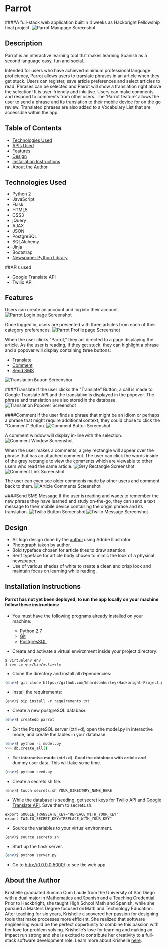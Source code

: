 # Parrot

####A full-stack web application built in 4 weeks as Hackbright Fellowship final project.
<img src="/static/img/Screenshots/HomePage.png" alt="Parrot Mainpage Screenshot"/>

## Description
Parrot is an interactive learning tool that makes learning Spanish as a second language easy, fun and social.

Intended for users who have achieved minimum professional language proficiency, Parrot allows users to translate phrases in an article when they get stuck. Users can register, save article preferences and select articles to read. Phrases can be selected and Parrot will show a translation right above the selection! It is user-friendly and intuitive. Users can make comments and respond to comments from other users. The 'Parrot feature' allows the user to send a phrase and its translation to their mobile device for on the go review. Translated phrases are also added to a Vocabulary List that are accessible within the app.

## Table of Contents
* [Technologies Used](#technologiesused)
* [APIs Used](#apisused)
* [Features](#features)
* [Design](#design)
* [Installation Instructions](#installation)
* [About the Author](#author)

## <a name="technologiesused"></a>Technologies Used
* Python 2
* JavaScript
* Flask
* HTML5
* CSS3
* jQuery
* AJAX
* JSON
* PostgreSQL
* SQLAlchemy
* Jinja 
* Bootstrap 
* [Newspaper Python Library](https://pypi.python.org/pypi/newspaper)

##<a name="apisused"></a>APIs used
* Google Translate API
* Twilio API

## Features
Users can create an account and log into their account.
<img src="/static/img/Screenshots/LoginPage.png" alt="Parrot Login page Screenshot"/>

Once logged in, users are presented with three articles from each of their category preferences.
<img src="/static/img/Screenshots/ProfilePage.png" alt="Parrot Profile page Screenshot"/>

<!-- If the user does not like the articles provided, they may chose to see more from that category.  -->

When the user clicks "Parrot," they are directed to a page displaying the article. As the user is reading, if they get stuck, they can highlight a phrase and a popover will display containing three buttons:
* [Translate](#translate)
* [Comment](#comment)
* [Send SMS](#twilio)
<img src="/static/img/Screenshots/TranslationButton.png" alt="Translation Button Screenshot"/>

####<a name="translate"></a>Translate
If the user clicks the "Translate" Button, a call is made to Google Translate API and the translation is displayed in the popover. The phrase and translation are also stored in the database.
<img src="/static/img/Screenshots/TranslationPopover.png" alt="Translation Popover Screenshot"/>

####<a name="comment"></a>Comment
If the user finds a phrase that might be an idiom or perhaps a phrase that might require additional context, they could chose to click the "Comment" Button. 
<img src="/static/img/Screenshots/CommentButton.png" alt="Comment Button Screenshot"/>

A comment window will display in-line with the selection. 
<img src="/static/img/Screenshots/CommentWindow.png" alt="Comment Window Screenshot"/>


When the user makes a comments, a grey rectangle will appear over the phrase that has an attached comment. The user can click the words inside of the grey rectangle to view the comments which are viewable to other users who read the same article. 
<img src="/static/img/Screenshots/CommentLink.png" alt="Grey Rectangle Screenshot"/> 
<img src="/static/img/Screenshots/CommentLinkWindow.png" alt="Comment Link Screenshot"/>

The user can even see older comments made by other users and comment back to them. 
<img src="/static/img/Screenshots/ArticleComments.png" alt="Article Comments Screenshot"/>

####<a name="twilio"></a>Send SMS Message
If the user is reading and wants to remember the new phrase they have learned and study on-the-go, they can send a text message to their mobile device containing the origin phrase and its translation. 
<img src="/static/img/Screenshots/TwilioButton.png" alt="Twilio Button Screenshot"/>
<img src="/static/img/Screenshots/TwilioMessage.png" alt="Twilio Message Screenshot"/>

## <a name="design"></a>Design
* All logo design done by the [author](https://www.linkedin.com/in/khardsonhurley) using Adobe Illustrator.
* Photograph taken by author.
* Bold typeface chosen for article titles to draw attention.
* Serif typeface for article body chosen to mimic the look of a physical newspaper. 
* Use of various shades of white to create a clean and crisp look and maintain focus on learning while reading.

## <a name="installation"></a>Installation Instructions
#### Parrot has not yet been deployed, to run the app locally on your machine follow these instructions:

* You must have the following programs already installed on your machine:
    * [Python 2.7](https://www.python.org/downloads/)
    * [Git](https://git-scm.com/book/en/v2/Getting-Started-Installing-Git)
    * [PostgresSQL](https://www.postgresql.org/download/)

* Create and activate a virtual environment inside your project directory:
```
$ virtualenv env
$ source env/bin/activate
```
* Clone the directory and install all dependencies:
```bash
(env)$ git clone https://github.com/khardsonhurley/Hackbright-Project.git
```
* Install the requirements:
```
(env)$ pip install -r requirements.txt
```
* Create a new postgreSQL database:
```bash    
(env)$ createdb parrot
```
* Exit the PostgreSQL server (ctrl+d), open the model.py in interactive mode, and create the tables in your database:
```bash
(env)$ python -i model.py
>>> db.create_all()
```
* Exit interactive mode (ctrl+d). Seed the database with article and dummy user data. This will take some time.
```bash
(env)$ python seed.py
```
* Create a secrets.sh file. 
```
(env)$ touch secrets.sh YOUR_DIRECTORY_NAME_HERE
```
* While the database is seeding, get secret keys for [Twilio API](https://www.twilio.com/) and [Google Translate API](https://cloud.google.com/translate/docs/). Save them to secrets.sh.

```
export GOOGLE_TRANSLATE_KEY="REPLACE_WITH_YOUR_KEY"  
export TWILIO_SECRET_KEY="REPLACE_WITH_YOUR_KEY"  
```
* Source the variables to your virtual environment.
```
(env)$ source secrets.sh
```
*  Start up the flask server.
```bash
(env)$ python server.py
```
* Go to http://0.0.0.0:5000/ to see the web app

## <a name="author"></a>About the Author

Krishelle graduated Summa Cum Laude from the University of San Diego with a dual major in Mathematics and Spanish and a Teaching Credential. Prior to Hackbright, she taught High School Math and Spanish, while she pursued a Masters Degree focused on Math and Technology Education. After teaching for six years, Krishelle discovered her passion for designing tools that make processes more efficient. She realized that software engineering would be the perfect opportunity to combine this passion with her love for problem solving. Krishelle's love for learning and making an impact run strong and she is excited to contribute her creativity to a full-stack software development role. Learn more about Krishelle [here](https://www.linkedin.com/in/khardsonhurley). 











